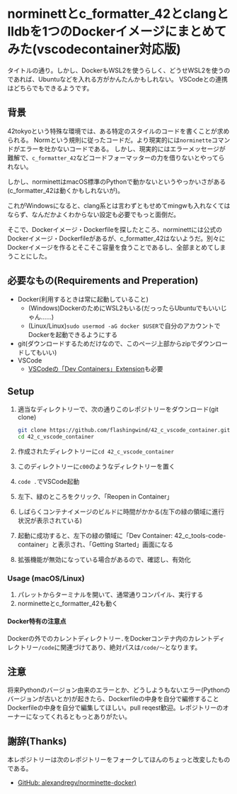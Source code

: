 # norminettとc_formatter_42とclangとlldbを1つのDockerイメージにまとめてみた(vscodecontainer対応版)

タイトルの通り。しかし、DockerもWSL2を使うらしく、どうせWSL2を使うのであれば、Ubuntuなどを入れる方がかんたんかもしれない。
VSCodeとの連携はどちらでもできるようです。

## 背景

42tokyoという特殊な環境では、ある特定のスタイルのコードを書くことが求められる。
Normという規則に従ったコードだ。より現実的には`norminette`コマンドがエラーを吐かないコードである。
しかし、現実的にはエラーメッセージが難解で、`c_formatter_42`などコードフォーマッターの力を借りないとやってられない。

しかし、norminettはmacOS標準のPythonで動かないというやっかいさがある(c_formatter_42は動くかもしれないが)。

これがWindowsになると、clang系とは言わずともせめてmingwも入れなくてはならず、なんだかよくわからない設定も必要でもっと面倒だ。

そこで、Dockerイメージ・Dockerfileを探したところ、norminettには公式のDockerイメージ・Dockerfileがあるが、c_formatter_42はないようだ。別々にDockerイメージを作るとそこそこ容量を食うことであるし、全部まとめてしまうことにした。

## 必要なもの(Requirements and Preperation)

- Docker(利用するときは常に起動していること)
  - (Windows)DockerのためにWSL2もいる(だっったらUbuntuでもいいじゃん……)
  - (Linux/Linux)`sudo usermod -aG docker $USER`で自分のアカウントでDockerを起動できるようにする
- git(ダウンロードするためだけなので、このページ上部からzipでダウンロードしてもいい)
- VSCode
  - [VSCodeの「Dev Containers」Extension](https://marketplace.visualstudio.com/items?itemName=ms-vscode-remote.remote-containers)も必要

## Setup

1. 適当なディレクトリーで、次の通りこのレポジトリーをダウンロード(git clone)

   ```sh
   git clone https://github.com/flashingwind/42_c_vscode_container.git
   cd 42_c_vscode_container
   ```
1. 作成されたディレクトリーに`cd 42_c_vscode_container`
1. このディレクトリーに`c00`のようなディレクトリーを置く
1. `code .`でVSCode起動
1. 左下、緑のところをクリック、「Reopen in Container」
1. しばらくコンテナイメージのビルドに時間がかかる(左下の緑の領域に進行状況が表示されている)
1. 起動に成功すると、左下の緑の領域に「Dev Container: 42_c_tools-code-container」と表示され、「Getting Started」画面になる
1. 拡張機能が無効になっている場合があるので、確認し、有効化

### Usage (macOS/Linux)

1. パレットからターミナルを開いて、通常通りコンパイル、実行する
1. norminetteとc_formatter_42も動く

#### Docker特有の注意点

Dockerの外でのカレントディレクトリー`.`をDockerコンテナ内のカレントディレクトリー`/code`に関連づけてあり、絶対パスは`/code/〜`となります。

## 注意

将来Pythonのバージョン由来のエラーとか、どうしようもないエラー(Pythonのバージョンが古いとか)が起きたら、Dockerfileの中身を自分で編修することDockerfileの中身を自分で編集してほしい。pull reqest歓迎。レポジトリーのオーナーになってくれるともっとありがたい。

## 謝辞(Thanks)

本レポジトリーは次のレポジトリーをフォークしてほんのちょっと改変したものである。

- [GitHub: alexandregv/norminette-docker)](https://github.com/alexandregv/norminette-docker)
